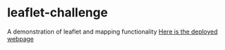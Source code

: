 # leaflet-challenge
A demonstration of leaflet and mapping functionality
[Here is the deployed webpage](https://eclevela-1234.github.io/leaflet-challenge/)
